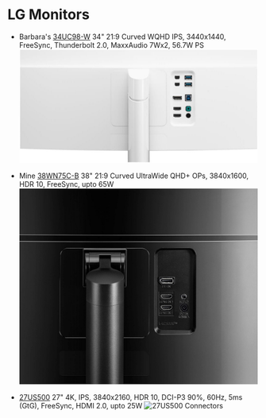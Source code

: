 # LG Monitors

* Barbara's [34UC98-W](https://www.amazon.com/dp/B019O78DPS) 34" 21:9 Curved WQHD IPS, 3440x1440, FreeSync, Thunderbolt 2.0, MaxxAudio 7Wx2, 56.7W PS
![34UC98 Connectors](34UC98-connectors.jpg "Connectors")
* Mine [38WN75C-B](https://www.amazon.com/dp/B087YZG5YS) 38" 21:9 Curved UltraWide QHD+ OPs, 3840x1600, HDR 10, FreeSync, upto 65W
![38WN75C Connectors](38WN75C-connectors.jpg "Connectors")

* [27US500](https://www.amazon.it/dp/B0DH51BPZD) 27" 4K, IPS, 3840x2160, HDR 10, DCI-P3 90%, 60Hz, 5ms (GtG), FreeSync, HDMI 2.0, upto 25W
![27US500 Connectors](27US500-connectors.avif "Connectors")
